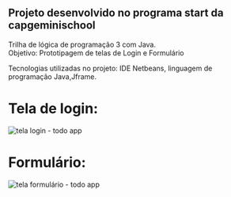 ## Projeto desenvolvido no programa start da capgeminischool <br>
Trilha de lógica de programação 3 com Java. <br>
Objetivo: Prototipagem de telas de Login e Formulário<br>

Tecnologias utilizadas no projeto: IDE Netbeans, linguagem de programação Java,Jframe.<br>
# Tela de login:
![tela login - todo app](https://github.com/user-attachments/assets/09cda69c-ed79-4e56-a39c-f0c4b9c0104a)
<br>
# Formulário:
![tela formulário - todo app](https://github.com/user-attachments/assets/cbe4a503-8656-41fa-9b1a-7c6f0249b62a)
